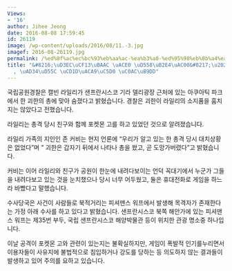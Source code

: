 ```yaml
---
Views:
- '16'
author: Jihee Jeong
date: 2016-08-08 17:59:45
id: 26119
image: /wp-content/uploads/2016/08/11.-3.jpg
imagef: 2016-08-26119.jpg
permalink: /%ed%8f%ac%ec%bc%93%eb%aa%ac-%ea%b3%a0-%ed%95%98%eb%8b%a4%ea%b0%80-20%eb%8c%80-%ea%b4%b4%ed%95%9c-%ec%b4%9d%ea%b2%a9%ec%97%90-%ec%82%ac%eb%a7%9d/
title: "&#8216;\uD3EC\uCF13\uBAAC \uACE0 \uD558\uB2E4\uAC00&#8217;\u2026 20\uB300\
  , \uAD34\uD55C \uCD1D\uACA9\uC5D0 \uC0AC\uB9DD"
---
```


국립공원경찰은 캘빈 라일리가 샌프란시스코 기라 델리광장 근처에 있는 아쿠아틱 파크에서 한 괴한의 총에 맞아 숨졌다고 밝혔습니다. 경찰은 괴한이 라일리의 소지품을 훔치지는 않았다고 전했습니다.

라일리는 총격 당시 친구와 함께 포켓몬 고를 하고 있었던 것으로 알려졌습니다.

라일리 가족의 지인인 존 커비는 현지 언론에 &#8220;우리가 알고 있는 한 총격 당시 대치상황은 없었다&#8221;며 &#8221; 괴한은 갑자기 뒤에서 나타나 총을 쐈고, 곧 도망가버렸다&#8221;고 밝혔습니다.

커비는 이어 라일리와 친구가 공원이 한눈에 내려다보이는 언덕 꼭대기에서 누군가 그들을 내려다보고 있는 것을 눈치챘으나 당시 너무 어두웠고, 둘은 휴대전화로 게임을 하느라 바빴다고 말했습니다.

수사당국은 사건이 사람들로 북적거리는 피셔맨스 워프에서 발생해 목격자가 존재한다는 가정 아래 수사를 하고 있다고 밝혔습니다. 샌프란시스코 북쪽 해안가에 있는 피셔맨스 워프는 제35번 부두, 국립 샌프란시스코 해양박물관 등이 위치한 관광 명소중 하나입니다.

이날 공격이 포켓몬 고와 관련이 있는지는 불확실하지만, 게임이 폭발적 인기를누리면서 이용자들이 사유지에 불법적으로 침입하거나 강도를 당하는 등 의도하지 않는 결과들이 발생하고 있어 주의를 요하고 있습니다.

&nbsp;